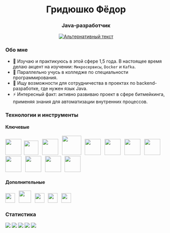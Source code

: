 <div id="header" align="center">
  <h1>Гридюшко Фёдор</h1>
  <h3>Java-разработчик</h2>
  <a href="https://t.me/DJ_FRX">
    <img src="https://img.shields.io/badge/Telegram-blue?style=for-the-badge&logo=Telegram&logoColor=white" alt="Альтернативный текст">
</a>
</div>

### Обо мне
- 🌱 Изучаю и практикуюсь в этой сфере 1,5 года.
  В настоящее время делаю акцент на изучении: `Микросервисы`, `Docker` и `Kafka`.
- 📕 Параллельно учусь в колледже по специальности программирования.
- 👯 Ищу возможности для сотрудничества в проектах по backend-разработке, где нужен язык Java.
- ⚡ Интересный факт: активно развиваю проект в сфере битмейкинга, применяя знания для автоматизации внутренних процессов.
### Технологии и инструменты
#### Ключевые
<img src="https://cdn.jsdelivr.net/gh/devicons/devicon@latest/icons/java/java-original.svg" width="50px" height="50px"/>&nbsp;
<img src="https://cdn.jsdelivr.net/gh/devicons/devicon@latest/icons/spring/spring-original.svg" width="45px" height="45px" /> &nbsp;
<img src="https://cdn.jsdelivr.net/gh/devicons/devicon@latest/icons/junit/junit-plain.svg" width="50px" height="50px" /> &nbsp;
<img src="https://cdn.jsdelivr.net/gh/devicons/devicon@latest/icons/docker/docker-plain.svg" width="60px" height="60px" /> &nbsp;
<img src="https://cdn.jsdelivr.net/gh/devicons/devicon@latest/icons/postgresql/postgresql-original.svg" width="50px" height="50px" /> &nbsp;
<img src="https://cdn.jsdelivr.net/gh/devicons/devicon@latest/icons/mysql/mysql-original.svg" width="50px" height="50px"/> &nbsp;
<img src="https://cdn.jsdelivr.net/gh/devicons/devicon@latest/icons/redis/redis-original.svg" width="50px" height="50px" /> &nbsp;
<img src="https://cdn.jsdelivr.net/gh/devicons/devicon@latest/icons/liquibase/liquibase-original.svg"  width="50px" height="50px"/>&nbsp;
<img src="https://cdn.jsdelivr.net/gh/devicons/devicon@latest/icons/sonarqube/sonarqube-original.svg"  width="50px" height="50px" />  &nbsp;
<img src="https://cdn.jsdelivr.net/gh/devicons/devicon@latest/icons/prometheus/prometheus-original.svg" gap="5px" width="50px" height="50px"/> &nbsp;
<img src="https://cdn.jsdelivr.net/gh/devicons/devicon@latest/icons/grafana/grafana-original.svg" width="50px" height="50px"/> &nbsp;
<img src="https://cdn.jsdelivr.net/gh/devicons/devicon@latest/icons/apachekafka/apachekafka-original.svg" width="50px" height="50px" />&nbsp;

#### Дополнительные
<img src="https://cdn.jsdelivr.net/gh/devicons/devicon@latest/icons/html5/html5-original.svg" width="30px" height="30px"/> &nbsp;
<img src="https://cdn.jsdelivr.net/gh/devicons/devicon@latest/icons/css3/css3-original-wordmark.svg" width="38px" height="38px"/> &nbsp;
<img src="https://cdn.jsdelivr.net/gh/devicons/devicon@latest/icons/javascript/javascript-original.svg" width="30px" height="30px"/> &nbsp;
<img src="https://cdn.jsdelivr.net/gh/devicons/devicon@latest/icons/git/git-original.svg" width="30px" height="30px"/> &nbsp;
<img src="https://cdn.jsdelivr.net/gh/devicons/devicon@latest/icons/linux/linux-original.svg"  width="30px" height="30px" />  &nbsp;
### Статистика
  ![](http://github-profile-summary-cards.vercel.app/api/cards/profile-details?username=GridyushkoF&theme=github_dark)
  ![](http://github-profile-summary-cards.vercel.app/api/cards/repos-per-language?username=GridyushkoF&theme=github_dark)
  ![](http://github-profile-summary-cards.vercel.app/api/cards/most-commit-language?username=GridyushkoF&theme=github_dark)
  ![](http://github-profile-summary-cards.vercel.app/api/cards/stats?username=GridyushkoF&theme=github_dark)
  ![](http://github-profile-summary-cards.vercel.app/api/cards/productive-time?username=GridyushkoF&theme=github_dark&utcOffset=8)
